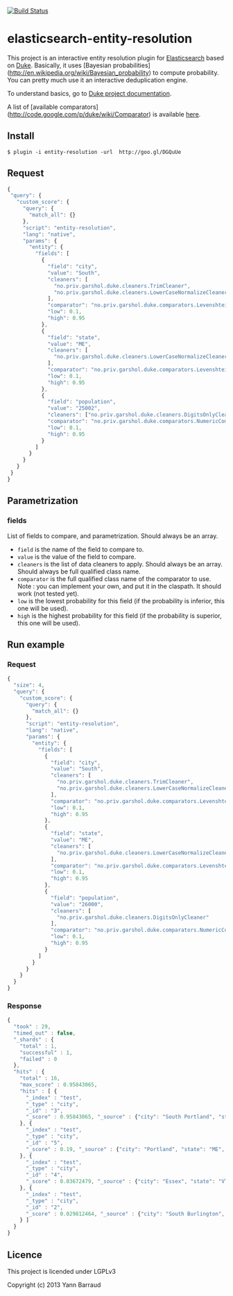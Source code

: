 [![Build Status](http://travis-ci.org/YannBrrd/elasticsearch-entity-resolution.png)](http://travis-ci.org/YannBrrd/elasticsearch-entity-resolution)



elasticsearch-entity-resolution
===================

This project is an interactive entity resolution plugin for [Elasticsearch](http://www.elasticsearch.org) based on [Duke](http://code.google.com/p/duke). Basically, it uses [Bayesian probabilities] (http://en.wikipedia.org/wiki/Bayesian_probability) to compute probability. You can pretty much use it an interactive deduplication engine.

To understand basics, go to [Duke project documentation](http://code.google.com/p/duke/wiki/XMLConfig).

A list of [available comparators] (http://code.google.com/p/duke/wiki/Comparator) is available [here](http://code.google.com/p/duke/wiki/Comparator).

## Install

``` 
$ plugin -i entity-resolution -url 	http://goo.gl/DGQuUe
```

## Request
 ```javascript
{
  "query": {
    "custom_score": {
      "query": {
        "match_all": {}
      },
      "script": "entity-resolution",
      "lang": "native",
      "params": {
        "entity": {
          "fields": [
            {
              "field": "city",
              "value": "South",
              "cleaners": [
                "no.priv.garshol.duke.cleaners.TrimCleaner",
                "no.priv.garshol.duke.cleaners.LowerCaseNormalizeCleaner"
              ],
              "comparator": "no.priv.garshol.duke.comparators.Levenshtein",
              "low": 0.1,
              "high": 0.95
            },
            {
              "field": "state",
              "value": "ME",
              "cleaners": [
                "no.priv.garshol.duke.cleaners.LowerCaseNormalizeCleaner"
              ],
              "comparator": "no.priv.garshol.duke.comparators.Levenshtein",
              "low": 0.1,
              "high": 0.95
            },
            {
              "field": "population",
              "value": "25002",
              "cleaners": ["no.priv.garshol.duke.cleaners.DigitsOnlyCleaner"],
              "comparator": "no.priv.garshol.duke.comparators.NumericComparator",
              "low": 0.1,
              "high": 0.95
            }
          ]
        }
      }
    }
  }
}
```

## Parametrization
### fields

List of fields to compare, and parametrization. Should always be an array.
* ```field``` is the name of the field to compare to.
* ```value``` is the value of the field to compare.
* ```cleaners``` is the list of data cleaners to apply. Should always be an array. Should always be full qualified class name.
* ```comparator``` is the full qualified class name of the comparator to use. Note : you can implement your own, and put it in the claspath. It should work (not tested yet).
* ```low``` is the lowest probability for this field (if the probability is inferior, this one will be used).
* ```high``` is the highest probability for this field (if the probability is superior, this one will be used).

## Run example

### Request

```javascript
{
  "size": 4,
  "query": {
    "custom_score": {
      "query": {
        "match_all": {}
      },
      "script": "entity-resolution",
      "lang": "native",
      "params": {
        "entity": {
          "fields": [
            {
              "field": "city",
              "value": "South",
              "cleaners": [
                "no.priv.garshol.duke.cleaners.TrimCleaner",
                "no.priv.garshol.duke.cleaners.LowerCaseNormalizeCleaner"
              ],
              "comparator": "no.priv.garshol.duke.comparators.Levenshtein",
              "low": 0.1,
              "high": 0.95
            },
            {
              "field": "state",
              "value": "ME",
              "cleaners": [
                "no.priv.garshol.duke.cleaners.LowerCaseNormalizeCleaner"
              ],
              "comparator": "no.priv.garshol.duke.comparators.Levenshtein",
              "low": 0.1,
              "high": 0.95
            },
            {
              "field": "population",
              "value": "26000",
              "cleaners": [
                "no.priv.garshol.duke.cleaners.DigitsOnlyCleaner"
              ],
              "comparator": "no.priv.garshol.duke.comparators.NumericComparator",
              "low": 0.1,
              "high": 0.95
            }
          ]
        }
      }
    }
  }
}
```

### Response

```javascript
{
  "took" : 29,
  "timed_out" : false,
  "_shards" : {
    "total" : 1,
    "successful" : 1,
    "failed" : 0
  },
  "hits" : {
    "total" : 16,
    "max_score" : 0.95843065,
    "hits" : [ {
      "_index" : "test",
      "_type" : "city",
      "_id" : "3",
      "_score" : 0.95843065, "_source" : {"city": "South Portland", "state": "ME", "population": 25002}
    }, {
      "_index" : "test",
      "_type" : "city",
      "_id" : "5",
      "_score" : 0.19, "_source" : {"city": "Portland", "state": "ME", "population": 66194}
    }, {
      "_index" : "test",
      "_type" : "city",
      "_id" : "4",
      "_score" : 0.03672479, "_source" : {"city": "Essex", "state": "VT", "population": 19587}
    }, {
      "_index" : "test",
      "_type" : "city",
      "_id" : "2",
      "_score" : 0.029812464, "_source" : {"city": "South Burlington", "state": "VT", "population": 17904}
    } ]
  }
}
```
## Licence 

This project is licended under LGPLv3

Copyright (c) 2013 Yann Barraud
